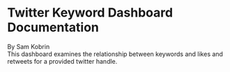 # Twitter Keyword Dashboard Documentation
By Sam Kobrin <br>
This dashboard examines the relationship between keywords and likes and retweets for a provided twitter handle.


